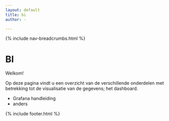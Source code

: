```yaml
---
layout: default
title: bi
author: -

---
```


{% include nav-breadcrumbs.html %}


# BI

Welkom!

Op deze pagina vindt u een overzicht van de verschillende onderdelen met betrekking tot de visualisatie van de gegevens; het dashboard.

* Grafana handleiding
* anders

{% include footer.html %}
